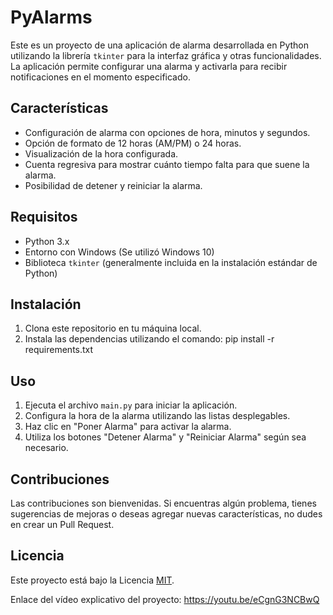 # PyAlarms

Este es un proyecto de una aplicación de alarma desarrollada en Python utilizando la librería `tkinter` para la interfaz gráfica y otras funcionalidades. La aplicación permite configurar una alarma y activarla para recibir notificaciones en el momento especificado.

## Características

- Configuración de alarma con opciones de hora, minutos y segundos.
- Opción de formato de 12 horas (AM/PM) o 24 horas.
- Visualización de la hora configurada.
- Cuenta regresiva para mostrar cuánto tiempo falta para que suene la alarma.
- Posibilidad de detener y reiniciar la alarma.

## Requisitos

- Python 3.x
- Entorno con Windows (Se utilizó Windows 10)
- Biblioteca `tkinter` (generalmente incluida en la instalación estándar de Python)

## Instalación

1. Clona este repositorio en tu máquina local.
2. Instala las dependencias utilizando el comando:
   pip install -r requirements.txt

## Uso

1. Ejecuta el archivo `main.py` para iniciar la aplicación.
2. Configura la hora de la alarma utilizando las listas desplegables.
3. Haz clic en "Poner Alarma" para activar la alarma.
4. Utiliza los botones "Detener Alarma" y "Reiniciar Alarma" según sea necesario.

## Contribuciones

Las contribuciones son bienvenidas. Si encuentras algún problema, tienes sugerencias de mejoras o deseas agregar nuevas características, no dudes en crear un Pull Request.

## Licencia

Este proyecto está bajo la Licencia [MIT](LICENSE).

Enlace del vídeo explicativo del proyecto: https://youtu.be/eCgnG3NCBwQ
